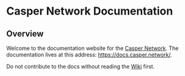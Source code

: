 # Casper Network Documentation

## Overview

Welcome to the documentation website for the [Casper Network](https://casper.network/). The documentation lives at this address: https://docs.casper.network/.

Do not contribute to the docs without reading the [Wiki](./wiki) first. 


